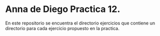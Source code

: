 # Anna de Diego Practica 12. 

En este repositorio se encuentra el directorio ejercicios que contiene un directorio para cada ejercicio propuesto en la practica. 
